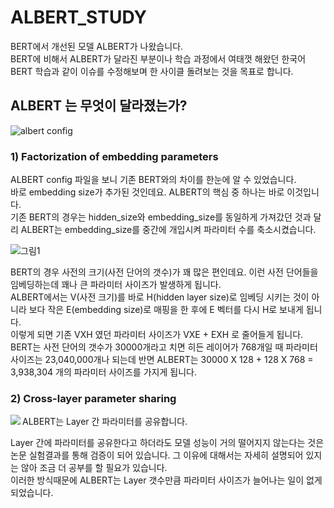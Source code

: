 # ALBERT_STUDY
BERT에서 개선된 모델 ALBERT가 나왔습니다.   
BERT에 비해서 ALBERT가 달라진 부분이나 학습 과정에서 여태껏 해왔던 한국어 BERT 학습과 같이 이슈를 수정해보며 한 사이클 돌려보는 것을 목표로 합니다.
## ALBERT 는 무엇이 달라졌는가?
![albert config](https://user-images.githubusercontent.com/45644085/84722469-4a18ae80-afbe-11ea-879f-c030aa6e396b.JPG)   

### 1) Factorization of embedding parameters
ALBERT config 파일을 보니 기존 BERT와의 차이를 한눈에 알 수 있었습니다.   
바로 embedding size가 추가된 것인데요. ALBERT의 핵심 중 하나는 바로 이것입니다.   
기존 BERT의 경우는 hidden_size와 embedding_size를 동일하게 가져갔던 것과 달리 ALBERT는 embedding_size를 중간에 개입시켜 파라미터 수를 축소시켰습니다.

![그림1](https://user-images.githubusercontent.com/45644085/84724456-391e6c00-afc3-11ea-8107-9c4eb8be27c7.png)   

BERT의 경우 사전의 크기(사전 단어의 갯수)가 꽤 많은 편인데요. 이런 사전 단어들을 임베딩하는데 꽤나 큰 파라미터 사이즈가 발생하게 됩니다.   
ALBERT에서는 V(사전 크기)를 바로 H(hidden layer size)로 임베딩 시키는 것이 아니라 보다 작은 E(embedding size)로 매핑을 한 후에 E 벡터를 다시 H로 보내게 됩니다.    
이렇게 되면 기존 VⅩH 였던 파라미터 사이즈가 VⅩE + EⅩH 로 줄어들게 됩니다.   
BERT는 사전 단어의 갯수가 30000개라고 치면 히든 레이어가 768개일 때 파라미터 사이즈는 23,040,000개나 되는데 반면 ‬ALBERT는 30000 X 128 + 128 X 768 = 3,938,304‬ 개의 파라미터 사이즈를 가지게 됩니다.


### 2) Cross-layer parameter sharing

ALBERT는 Layer 간 파라미터를 공유합니다.
<img src = "https://user-images.githubusercontent.com/45644085/84725316-4d636880-afc5-11ea-80af-98db8e57da5f.png" align = "left">   




Layer 간에 파라미터를 공유한다고 하더라도 모델 성능이 거의 떨어지지 않는다는 것은 논문 실험결과를 통해 검증이 되어 있습니다. 그 이유에 대해서는 자세히 설명되어 있지는 않아 조금 더 공부를 할 필요가 있습니다.   
이러한 방식때문에 ALBERT는 Layer 갯수만큼 파라미터 사이즈가 늘어나는 일이 없게 되었습니다. 
